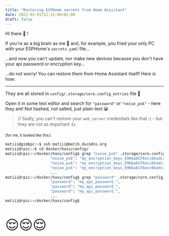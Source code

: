 ```yaml
---
title: "Restoring ESPHome secrets from Home Assistant"
date: 2022-03-01T12:15:00+01:00
draft: false
---
```


Hi there 👋 !

If you're as a big brain as me 🧠 and, for example, you fried your only PC with your ESPHome's `secrets.yaml` file...

...and now you can't update, nor make new devices because you don't have your api password or encryption key...

...do not worry! You can restore them from Home Assistant itself! Here is how:

--- 

They are all stored in `config/.storage/core.config_entries` file 🌈

Open it in some text editor and search for `"password"` or `"noise_psk"` - here they are! Not hashed, not salted, just plain-text 😀

> // Sadly, you can't restore your `web_server` credentials like that :( - but they are not as important 👍

<sub>(for me, it looked like this:)</sub>
```bash
matiii@gimbpc:~$ ssh matiii@matih.duckdns.org
matiii@rpic:~$ cd docker/hass/config/
matiii@rpic:~/docker/hass/config$ grep "noise_psk" .storage/core.config_entries 
                    "noise_psk": "my_encryption_keys_E9KbabCF6occ6kodczlZssGQ="
                    "noise_psk": "my_encryption_keys_E9KbabCF6occ6kodczlZssGQ="
                    "noise_psk": "my_encryption_keys_E9KbabCF6occ6kodczlZssGQ="
                    ...
matiii@rpic:~/docker/hass/config$ grep "password" .storage/core.config_entries 
                    "password": "my_api_password_",
                    "password": "my_api_password_",
                    "password": "my_api_password_",
                    ...
matiii@rpic:~/docker/hass/config$ 
```

<p style="font-size: 300%;">😌😌😌</p>
